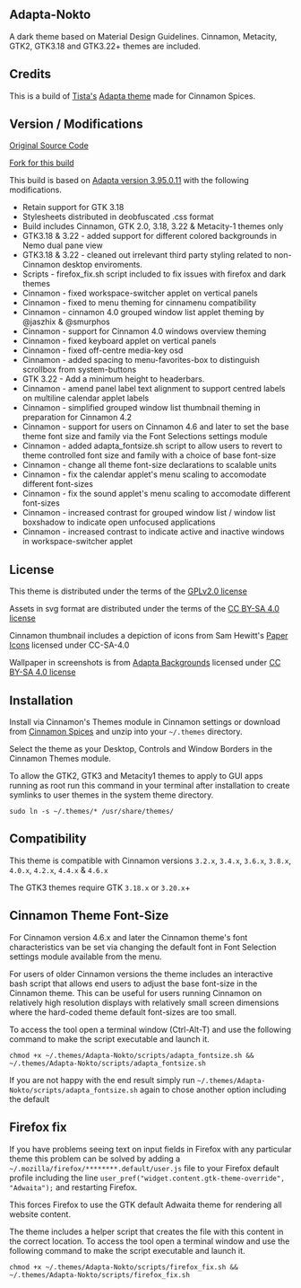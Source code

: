 ## Adapta-Nokto

A dark theme based on Material Design Guidelines. Cinnamon, Metacity, GTK2, GTK3.18 and GTK3.22+ themes are included.

## Credits

This is a build of [Tista's](https://github.com/tista500) [Adapta theme](https://github.com/adapta-project/adapta-gtk-theme) made for Cinnamon Spices.

## Version / Modifications

[Original Source Code](https://github.com/adapta-project/adapta-gtk-theme)

[Fork for this build](https://github.com/smurphos/adapta-gtk-theme)

This build is based on [Adapta version 3.95.0.11](https://github.com/adapta-project/adapta-gtk-theme/releases/tag/3.95.0.11) with the following modifications.

* Retain support for GTK 3.18
* Stylesheets distributed in deobfuscated .css format
* Build includes Cinnamon, GTK 2.0, 3.18, 3.22 & Metacity-1 themes only
* GTK3.18 & 3.22 - added support for different colored backgrounds in Nemo dual pane view
* GTK3.18 & 3.22 - cleaned out irrelevant third party styling related to non-Cinnamon desktop enviroments.
* Scripts - firefox_fix.sh script included to fix issues with firefox and dark themes
* Cinnamon - fixed workspace-switcher applet on vertical panels
* Cinnamon - fixed to menu theming for cinnamenu compatibility
* Cinnamon - cinnamon 4.0 grouped window list applet theming by @jaszhix & @smurphos
* Cinnamon - support for Cinnamon 4.0 windows overview theming
* Cinnamon - fixed keyboard applet on vertical panels
* Cinnamon - fixed off-centre media-key osd
* Cinnamon - added spacing to menu-favorites-box to distinguish scrollbox from system-buttons
* GTK 3.22 - Add a minimum height to headerbars.
* Cinnamon - amend panel label text alignment to support centred labels on multiline calendar applet labels
* Cinnamon - simplified grouped window list thumbnail theming in preparation for Cinnamon 4.2
* Cinnamon - support for users on Cinnamon 4.6 and later to set the base theme font size and family via the Font Selections settings module
* Cinnamon - added adapta_fontsize.sh script to allow users to revert to theme controlled font size and family with a choice of base font-size
* Cinnamon - change all theme font-size declarations to scalable units
* Cinnamon - fix the calendar applet's menu scaling to accomodate different font-sizes
* Cinnamon - fix the sound applet's menu scaling to accomodate different font-sizes
* Cinnamon - increased contrast for grouped window list / window list boxshadow to indicate open unfocused applications
* Cinnamon - increased contrast to indicate active and inactive windows in workspace-switcher applet

## License

This theme is distributed under the terms of the [GPLv2.0 license](https://github.com/smurphos/adapta-gtk-theme/blob/master/COPYING)

Assets in svg format are distributed under the terms of the [CC BY-SA 4.0 license](https://github.com/smurphos/adapta-gtk-theme/blob/master/LICENSE_CC_BY_SA4)

Cinnamon thumbnail includes a depiction of icons from Sam Hewitt's [Paper Icons](https://snwh.org/paper) licensed under CC-SA-4.0

Wallpaper in screenshots is from [Adapta Backgrounds](https://github.com/adapta-project/adapta-backgrounds) licensed under [CC BY-SA 4.0 license](https://github.com/adapta-project/adapta-backgrounds/blob/master/LICENSE_CC_BY_SA4)

## Installation

Install via Cinnamon's Themes module in Cinnamon settings or download from [Cinnamon Spices](https://cinnamon-spices.linuxmint.com/themes) and unzip into your `~/.themes` directory.

Select the theme as your Desktop, Controls and Window Borders in the Cinnamon Themes module.

To allow the GTK2, GTK3 and Metacity1 themes to apply to GUI apps running as root run this command in your terminal after installation to create symlinks to user themes in the system theme directory.

`sudo ln -s ~/.themes/* /usr/share/themes/`

## Compatibility

This theme is compatible with Cinnamon versions `3.2.x`, `3.4.x`, `3.6.x`, `3.8.x`, `4.0.x`, `4.2.x`, `4.4.x` & `4.6.x`

The GTK3 themes require GTK `3.18.x` or `3.20.x`+

## Cinnamon Theme Font-Size

For Cinnamon version 4.6.x and later the Cinnamon theme's font characteristics van be set via changing the default font in Font Selection settings module available from the menu.

For users of older Cinnamon versions the theme includes an interactive bash script that allows end users to adjust the base font-size in the Cinnamon theme. This can be useful for users running Cinnamon on relatively high resolution displays with relatively small screen dimensions where the hard-coded theme default font-sizes are too small.

To access the tool open a terminal window (Ctrl-Alt-T) and use the following command to make the script executable and launch it. 

`chmod +x ~/.themes/Adapta-Nokto/scripts/adapta_fontsize.sh && ~/.themes/Adapta-Nokto/scripts/adapta_fontsize.sh`

If you are not happy with the end result simply run `~/.themes/Adapta-Nokto/scripts/adapta_fontsize.sh` again to chose another option including the default

## Firefox fix

If you have problems seeing text on input fields in Firefox with any particular theme this problem can be solved by adding a `~/.mozilla/firefox/********.default/user.js` file to your Firefox default profile including the line `user_pref("widget.content.gtk-theme-override", "Adwaita");` and restarting Firefox.

This forces Firefox to use the GTK default Adwaita theme for rendering all website content.

The theme includes a helper script that creates the file with this content in the correct location. To access the tool open a terminal window and use the following command to make the script executable and launch it.

`chmod +x ~/.themes/Adapta-Nokto/scripts/firefox_fix.sh && ~/.themes/Adapta-Nokto/scripts/firefox_fix.sh`


